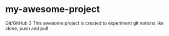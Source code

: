 # my-awesome-project
Git/GitHub 3
This awesome project is created to experiment git notions like clone, push and pull
